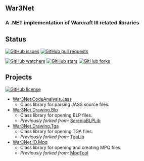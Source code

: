 ## War3Net
### A .NET implementation of Warcraft III related libraries

## Status

[![GitHub issues](https://img.shields.io/github/issues/Drake53/War3Net.svg)](https://github.com/Drake53/War3Net/issues)
[![GitHub pull requests](https://img.shields.io/github/issues-pr/Drake53/War3Net.svg)](https://github.com/Drake53/War3Net/pulls)

[![GitHub watchers](https://img.shields.io/github/watchers/Drake53/War3Net.svg)](https://github.com/Drake53/War3Net/watchers)
[![GitHub stars](https://img.shields.io/github/stars/Drake53/War3Net.svg)](https://github.com/Drake53/War3Net/stargazers)
[![GitHub forks](https://img.shields.io/github/forks/Drake53/War3Net.svg)](https://github.com/Drake53/War3Net/network)

## Projects

[![GitHub license](https://img.shields.io/github/license/Drake53/War3Net.svg)](https://github.com/Drake53/War3Net/blob/master/LICENSE)

- [War3Net.CodeAnalysis.Jass](https://github.com/Drake53/War3Net/tree/master/src/War3Net.CodeAnalysis.Jass)
    - Class library for parsing JASS source files.
- [War3Net.Drawing.Blp](https://github.com/Drake53/War3Net/tree/master/src/War3Net.Drawing.Blp)
    - Class library for opening BLP files.
    - *Previously forked from:* [SereniaBLPLib](https://github.com/WoW-Tools/SereniaBLPLib)
- [War3Net.Drawing.Tga](https://github.com/Drake53/War3Net/tree/master/src/War3Net.Drawing.Tga)
    - Class library for opening TGA files.
    - *Previously forked from:* [TgaLib](https://github.com/shns/TgaLib)
- [War3Net.IO.Mpq](https://github.com/Drake53/War3Net/tree/master/src/War3Net.IO.Mpq)
    - Class library for opening and creating MPQ files.
    - *Previously forked from:* [MpqTool](https://github.com/hazzik/MpqTool)
